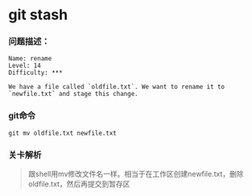 # git stash

### 问题描述：

```text
Name: rename
Level: 14
Difficulty: ***

We have a file called `oldfile.txt`. We want to rename it to `newfile.txt` and stage this change.
```

### git命令

```shell
git mv oldfile.txt newfile.txt
```

### 关卡解析

> 跟shell用mv修改文件名一样。相当于在工作区创建newfile.txt，删除oldfile.txt，然后再提交到暂存区